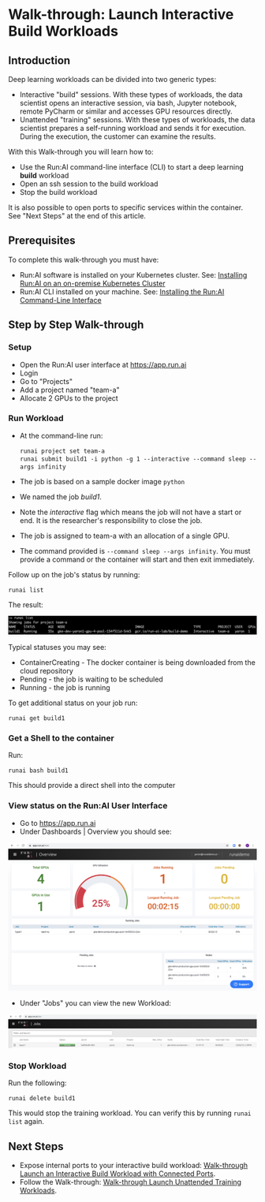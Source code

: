 # Walk-through: Launch Interactive Build Workloads

## Introduction

Deep learning workloads can be divided into two generic types:

*   Interactive "build" sessions. With these types of workloads, the data scientist opens an interactive session, via bash, Jupyter notebook, remote PyCharm or similar and accesses GPU resources directly. 
*   Unattended "training" sessions. With these types of workloads, the data scientist prepares a self-running workload and sends it for execution. During the execution, the customer can examine the results.

With this Walk-through you will learn how to:

*   Use the Run:AI command-line interface (CLI) to start a deep learning __build__ workload
*   Open an ssh session to the build workload
*   Stop the build workload

It is also possible to open ports to specific services within the container. See "Next Steps" at the end of this article.

## Prerequisites 

To complete this walk-through you must have:

*   Run:AI software is installed on your Kubernetes cluster. See: [Installing Run:AI on an on-premise Kubernetes Cluster](../../Administrator/Cluster-Setup/Installing-Run-AI-on-an-on-premise-Kubernetes-Cluster.md)
*   Run:AI CLI installed on your machine. See: [Installing the Run:AI Command-Line Interface](../../Administrator/Researcher-Setup/Installing-the-Run-AI-Command-Line-Interface.md)

## Step by Step Walk-through

### Setup

*   Open the Run:AI user interface at <https://app.run.ai>
*   Login
*   Go to "Projects"
*   Add a project named "team-a"
*   Allocate 2 GPUs to the project

### Run Workload

*   At the command-line run:

        runai project set team-a
        runai submit build1 -i python -g 1 --interactive --command sleep --args infinity

*   The job is based on a sample docker image ``python``
*   We named the job _build1_.
*   Note the _interactive_ flag which means the job will not have a start or end. It is the researcher's responsibility to close the job. 
*   The job is assigned to team-a with an allocation of a single GPU. 
*   The command provided is ``--command sleep --args infinity``. You must provide a command or the container will start and then exit immediately. 

Follow up on the job's status by running:

    runai list

The result:

![mceclip20.png](img/mceclip20.png)

Typical statuses you may see:

*   ContainerCreating - The docker container is being downloaded from the cloud repository
*   Pending - the job is waiting to be scheduled
*   Running - the job is running

To get additional status on your job run:

    runai get build1


### Get a Shell to the container

Run:

    runai bash build1

This should provide a direct shell into the computer

### View status on the Run:AI User Interface

*   Go to <https://app.run.ai>
*   Under Dashboards | Overview you should see:

![mceclip23.png](img/mceclip23.png)

*   Under "Jobs" you can view the new Workload:

![mceclip24.png](img/mceclip24.png)

 

### Stop Workload

Run the following:

    runai delete build1

This would stop the training workload. You can verify this by running ``runai list`` again.

## Next Steps

*   Expose internal ports to your interactive build workload: [Walk-through Launch an Interactive Build Workload with Connected Ports](Walkthrough-Launch-an-Interactive-Build-Workload-with-Connected-Ports.md).
*   Follow the Walk-through: [Walk-through Launch Unattended Training Workloads](Walkthrough-Launch-Unattended-Training-Workloads-.md).